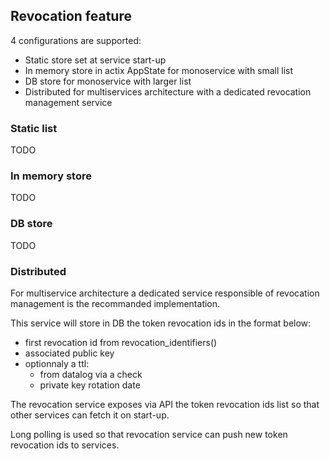 ## Revocation feature

4 configurations are supported:
- Static store set at service start-up
- In memory store in actix AppState for monoservice with small list
- DB store for monoservice with larger list
- Distributed for multiservices architecture with a dedicated revocation management service 

### Static list

TODO

### In memory store

TODO

### DB store 

TODO

### Distributed

For multiservice architecture a dedicated service responsible of revocation management is the recommanded implementation.

This service will store in DB the token revocation ids in the format below:
- first revocation id from revocation_identifiers()
- associated public key
- optionnaly a ttl:
  - from datalog via a check
  - private key rotation date

The revocation service exposes via API the token revocation ids list so that other services can fetch it on start-up.

Long polling is used so that revocation service can push new token revocation ids to services.